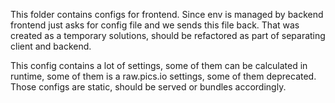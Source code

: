 This folder contains configs for frontend. Since env is managed by backend frontend just asks for config file and we sends this file back. That was created as a temporary solutions, should be refactored as part of separating client and backend.

This config contains a lot of settings, some of them can be calculated in runtime, some of them is a raw.pics.io settings, some of them deprecated. Those configs are static, should be served or bundles accordingly.